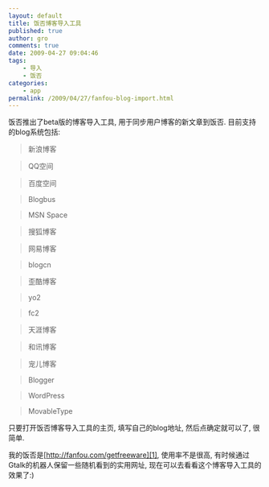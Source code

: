 ```yaml
---
layout: default
title: 饭否博客导入工具
published: true
author: gro
comments: true
date: 2009-04-27 09:04:46
tags:
    - 导入
    - 饭否
categories:
    - app
permalink: /2009/04/27/fanfou-blog-import.html
---
```

饭否推出了beta版的博客导入工具, 用于同步用户博客的新文章到饭否. 目前支持的blog系统包括:

> 新浪博客
  
> QQ空间
  
> 百度空间
  
> Blogbus
  
> MSN Space
  
> 搜狐博客
  
> 网易博客
  
> blogcn
  
> 歪酷博客
  
> yo2
  
> fc2
  
> 天涯博客
  
> 和讯博客
  
> 宠儿博客
  
> Blogger
  
> WordPress
  
> MovableType

只要打开饭否博客导入工具的主页, 填写自己的blog地址, 然后点确定就可以了, 很简单.

我的饭否是[http://fanfou.com/getfreeware][1], 使用率不是很高, 有时候通过Gtalk的机器人保留一些随机看到的实用网址, 现在可以去看看这个博客导入工具的效果了:)

 [1]: http://fanfou.com/getfreeware "http://fanfou.com/getfreeware"